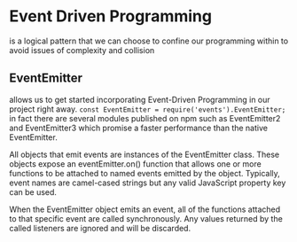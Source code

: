 # Event Driven Programming
is a logical pattern that we can choose to confine our programming within to avoid issues of complexity and collision

## EventEmitter

allows us to get started incorporating Event-Driven Programming in our project right away.
`const EventEmitter = require('events').EventEmitter;` 
in fact there are several modules published on npm such as EventEmitter2 and EventEmitter3 which promise a faster performance than the native EventEmitter.

All objects that emit events are instances of the EventEmitter class. These objects expose an eventEmitter.on() function that allows one or more functions to be attached to named events emitted by the object. Typically, event names are camel-cased strings but any valid JavaScript property key can be used.

When the EventEmitter object emits an event, all of the functions attached to that specific event are called synchronously. Any values returned by the called listeners are ignored and will be discarded.
